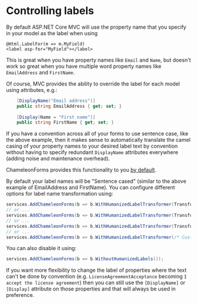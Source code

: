 # Controlling labels

By default ASP.NET Core MVC will use the property name that you specify in your model as the label when using

    @Html.LabelFor(m => m.MyField)
    <label asp-for="MyField"></label>

This is great when you have property names like `Email` and `Name`, but doesn't work so great when you have multiple word property names like `EmailAddress` and `FirstName`.

Of course, MVC provides the ability to override the label for each model using attributes, e.g.:

```cs
    [DisplayName("Email address")]
    public string EmailAddress { get; set; }
    
    [Display(Name = "First name")]
    public string FirstName { get; set; }
```

If you have a convention across all of your forms to use sentence case, like the above example, then it makes sense to automatically translate the camel casing of your property names to your desired label text by convention without having to specify redundant `DisplayName` attributes everywhere (adding noise and maintenance overhead).

ChameleonForms provides this functionality to you [by default](configuration.md#default-global-config).

By default your label names will be "Sentence cased" (similar to the above example of EmailAddress and FirstName). You can configure different options for label name transformation using:

```cs
services.AddChameleonForms(b => b.WithHumanizedLabelTransformer(Transform.UpperCase));
// or ...
services.AddChameleonForms(b => b.WithHumanizedLabelTransformer(Transform.LowerCase));
// or ...
services.AddChameleonForms(b => b.WithHumanizedLabelTransformer(Transform.TitleCase));
// or ...
services.AddChameleonForms(b => b.WithHumanizedLabelTransformer(/* Custom class that inherits from Humanizer.IStringTransformer */));
```

You can also disable it using:

```cs
services.AddChameleonForms(b => b.WithoutHumanizedLabels());
```

If you want more flexibility to change the label of properties where the text can't be done by convention (e.g. `LicenseAgreementAcceptance` becoming `I accept the license agreement`) then you can still use the `[DisplayName]` or `[Display]` attribute on those properties and that will always be used in preference.
